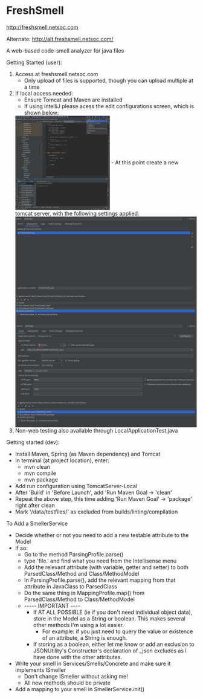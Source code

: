 # FreshSmell
http://freshsmell.netsoc.com

Alternate: http://alt.freshsmell.netsoc.com/

A web-based code-smell analyzer for java files

Getting Started (user):
1. Access at freshsmell.netsoc.com
	- Only upload of files is supported, though you can upload multiple at a time
2. If local access needed:
	- Ensure Tomcat and Maven are installed
	- If using intelliJ please acess the edit configurations screen, which is shown below:
	<img align="center" width="250" height="250" src="/README_Images/editConfiguration.png">
	- At this point create a new tomcat server, with the following settings applied:
	<img align="center" src="/README_Images/deploymentEditScreen.png">
	<img align="center" src="/README_Images/serverEditScreen.png">
3. Non-web testing also available through LocalApplicationTest.java


Getting started (dev):
- Install Maven, Spring (as Maven dependency) and Tomcat
- In terminal (at project location), enter:
	- mvn clean
	- mvn compile
	- mvn package
- Add run configuration using TomcatServer-Local
- After 'Build' in 'Before Launch', add 'Run Maven Goal -> 'clean'
- Repeat the above step, this time adding 'Run Maven Goal' -> 'package' right after clean
- Mark '/data/testfiles/' as excluded from builds/linting/compilation

To Add a SmellerService
- Decide whether or not you need to add a new testable attribute to the Model
- If so:
	- Go to the method ParsingProfile.parse()
	- type 'file.' and find what you need from the Intellisense menu
	- Add the relevant attribute (with variable, getter and setter) to both ParsedClass/Method and Class/MethodModel
	- In ParsingProfile.parse(), add the relevant mapping from that attribute in JavaClass to ParsedClass
	- Do the same thing in MappingProfile.map() from ParsedClass/Method to Class/MethodModel
	- ----- IMPORTANT ----
		- If AT ALL POSSIBLE (ie if you don't need individual object data), store in the Model as a String or boolean. This makes several other methods I'm using a lot easier.
			- For example: if you just need to query the value or existence of an attribute, a String is enough.
		- If storing as a boolean, either let me know or add an exclusion to JSONUtility's Constructor's declaration of _json excludes as I have done with the other attributes.
- Write your smell in Services/Smells/Concrete and make sure it implements ISmeller
	- Don't change ISmeller without asking me!
	- All new methods should be private
- Add a mapping to your smell in SmellerService.init()
